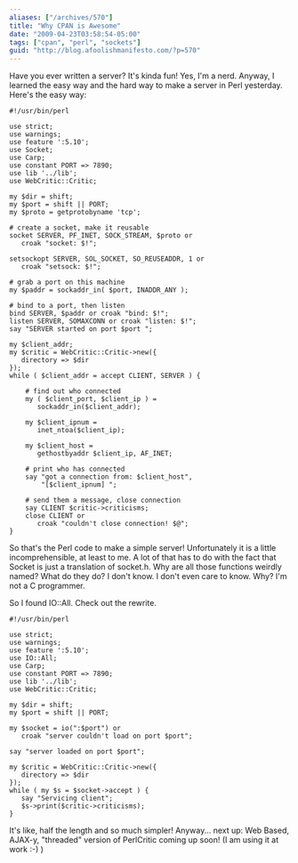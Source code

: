 ```yaml
---
aliases: ["/archives/570"]
title: "Why CPAN is Awesome"
date: "2009-04-23T03:58:54-05:00"
tags: ["cpan", "perl", "sockets"]
guid: "http://blog.afoolishmanifesto.com/?p=570"
---
```

Have you ever written a server? It's kinda fun! Yes, I'm a nerd. Anyway, I learned the easy way and the hard way to make a server in Perl yesterday. Here's the easy way:

    #!/usr/bin/perl

    use strict;
    use warnings;
    use feature ':5.10';
    use Socket;
    use Carp;
    use constant PORT => 7890;
    use lib '../lib';
    use WebCritic::Critic;

    my $dir = shift;
    my $port = shift || PORT;
    my $proto = getprotobyname 'tcp';

    # create a socket, make it reusable
    socket SERVER, PF_INET, SOCK_STREAM, $proto or
       croak "socket: $!";

    setsockopt SERVER, SOL_SOCKET, SO_REUSEADDR, 1 or
       croak "setsock: $!";

    # grab a port on this machine
    my $paddr = sockaddr_in( $port, INADDR_ANY );

    # bind to a port, then listen
    bind SERVER, $paddr or croak "bind: $!";
    listen SERVER, SOMAXCONN or croak "listen: $!";
    say "SERVER started on port $port ";

    my $client_addr;
    my $critic = WebCritic::Critic->new({
       directory => $dir
    });
    while ( $client_addr = accept CLIENT, SERVER ) {

        # find out who connected
        my ( $client_port, $client_ip ) =
           sockaddr_in($client_addr);

        my $client_ipnum =
           inet_ntoa($client_ip);

        my $client_host =
           gethostbyaddr $client_ip, AF_INET;

        # print who has connected
        say "got a connection from: $client_host",
            "[$client_ipnum] ";

        # send them a message, close connection
        say CLIENT $critic->criticisms;
        close CLIENT or
           croak "couldn't close connection! $@";
    }

So that's the Perl code to make a simple server! Unfortunately it is a little incomprehensible, at least to me. A lot of that has to do with the fact that Socket is just a translation of socket.h. Why are all those functions weirdly named? What do they do? I don't know. I don't even care to know. Why? I'm not a C programmer.

So I found IO::All. Check out the rewrite.

    #!/usr/bin/perl

    use strict;
    use warnings;
    use feature ':5.10';
    use IO::All;
    use Carp;
    use constant PORT => 7890;
    use lib '../lib';
    use WebCritic::Critic;

    my $dir = shift;
    my $port = shift || PORT;

    my $socket = io(":$port") or
       croak "server couldn't load on port $port";

    say "server loaded on port $port";

    my $critic = WebCritic::Critic->new({
       directory => $dir
    });
    while ( my $s = $socket->accept ) {
       say "Servicing client";
       $s->print($critic->criticisms);
    }

It's like, half the length and so much simpler! Anyway... next up: Web Based, AJAX-y, "threaded" version of PerlCritic coming up soon! (I am using it at work :-) )
